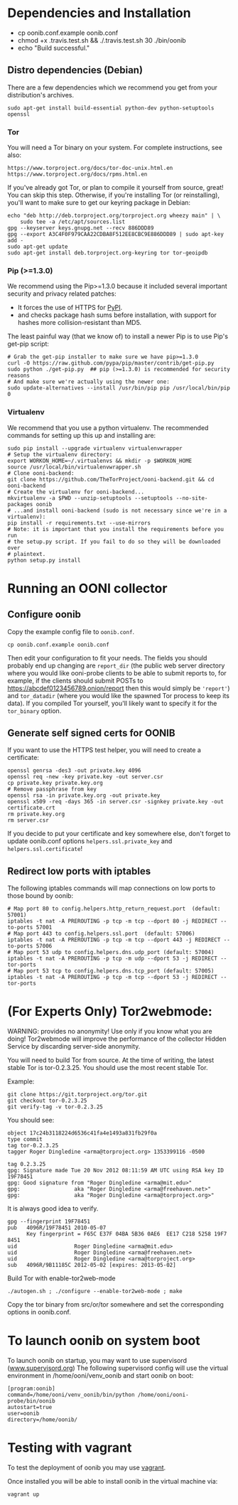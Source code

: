 # Dependencies and Installation
  - cp oonib.conf.example oonib.conf
  - chmod +x .travis.test.sh && ./.travis.test.sh 30 ./bin/oonib
  - echo "Build successful."

## Distro dependencies (Debian)
There are a few dependencies which we recommend you get from your
distribution's archives.

    sudo apt-get install build-essential python-dev python-setuptools openssl

### Tor
You will need a Tor binary on your system. For complete instructions, see also:

    https://www.torproject.org/docs/tor-doc-unix.html.en
    https://www.torproject.org/docs/rpms.html.en

If you've already got Tor, or plan to compile it yourself from source, great!
You can skip this step. Otherwise, if you're installing Tor (or reinstalling),
you'll want to make sure to get our keyring package in Debian:

    echo "deb http://deb.torproject.org/torproject.org wheezy main" | \
        sudo tee -a /etc/apt/sources.list
    gpg --keyserver keys.gnupg.net --recv 886DDD89
    gpg --export A3C4F0F979CAA22CDBA8F512EE8CBC9E886DDD89 | sudo apt-key add -
    sudo apt-get update
    sudo apt-get install deb.torproject.org-keyring tor tor-geoipdb
    
### Pip (>=1.3.0)
We recommend using the Pip>=1.3.0 because it included several important
security and privacy related patches:

 * It forces the use of HTTPS for [PyPI](pypi.python.org).
 * and checks package hash sums before installation, with support for hashes
   more collision-resistant than MD5.

The least painful way (that we know of) to install a newer Pip is to use Pip's
get-pip script:

    # Grab the get-pip installer to make sure we have pip>=1.3.0
    curl -O https://raw.github.com/pypa/pip/master/contrib/get-pip.py
    sudo python ./get-pip.py  ## pip (>=1.3.0) is recommended for security reasons
    # And make sure we're actually using the newer one:
    sudo update-alternatives --install /usr/bin/pip pip /usr/local/bin/pip 0

### Virtualenv
We recommend that you use a python virtualenv. The recommended commands for
setting up this up and installing are:

    sudo pip install --upgrade virtualenv virtualenvwrapper
    # Setup the virtualenv directory:
    export WORKON_HOME=~/.virtualenvs && mkdir -p $WORKON_HOME
    source /usr/local/bin/virtualenvwrapper.sh
    # Clone ooni-backend:
    git clone https://github.com/TheTorProject/ooni-backend.git && cd ooni-backend
    # Create the virtualenv for ooni-backend...
    mkvirtualenv -a $PWD --unzip-setuptools --setuptools --no-site-packages oonib
    # ...and install ooni-backend (sudo is not necessary since we're in a virtualenv):
    pip install -r requirements.txt --use-mirrors
    # Note: it is important that you install the requirements before you run
    # the setup.py script. If you fail to do so they will be downloaded over
    # plaintext.
    python setup.py install

# Running an OONI collector

## Configure oonib

Copy the example config file to ```oonib.conf```.

    cp oonib.conf.example oonib.conf

Then edit your configuration to fit your needs. The fields you should probably
end up changing are ```report_dir``` (the public web server directory where you
would like ooni-probe clients to be able to submit reports to, for example, if
the clients should submit POSTs to https://abcdef0123456789.onion/report then
this would simply be ```'report'```) and ```tor_datadir``` (where you would
like the spawned Tor process to keep its data). If you compiled Tor yourself,
you'll likely want to specify it for the ```tor_binary``` option.

## Generate self signed certs for OONIB
If you want to use the HTTPS test helper, you will need to create a certificate:

    openssl genrsa -des3 -out private.key 4096
    openssl req -new -key private.key -out server.csr
    cp private.key private.key.org
    # Remove passphrase from key
    openssl rsa -in private.key.org -out private.key
    openssl x509 -req -days 365 -in server.csr -signkey private.key -out certificate.crt
    rm private.key.org
    rm server.csr

If you decide to put your certificate and key somewhere else, don't forget to
update oonib.conf options ```helpers.ssl.private_key``` and
```helpers.ssl.certificate```!

## Redirect low ports with iptables 
The following iptables commands will map connections on low ports to those
bound by oonib:

    # Map port 80 to config.helpers.http_return_request.port  (default: 57001)
    iptables -t nat -A PREROUTING -p tcp -m tcp --dport 80 -j REDIRECT --to-ports 57001
    # Map port 443 to config.helpers.ssl.port  (default: 57006)
    iptables -t nat -A PREROUTING -p tcp -m tcp --dport 443 -j REDIRECT --to-ports 57006
    # Map port 53 udp to config.helpers.dns.udp_port (default: 57004)
    iptables -t nat -A PREROUTING -p tcp -m udp --dport 53 -j REDIRECT --tor-ports 
    # Map port 53 tcp to config.helpers.dns.tcp_port (default: 57005)
    iptables -t nat -A PREROUTING -p tcp -m tcp --dport 53 -j REDIRECT --tor-ports 

# (For Experts Only) Tor2webmode:

WARNING: provides no anonymity! Use only if you know what you are doing!
Tor2webmode will improve the performance of the collector Hidden Service
by discarding server-side anonymity.

You will need to build Tor from source. At the time of writing, the latest stable Tor is tor-0.2.3.25. You should use the most recent stable Tor.

Example:

    git clone https://git.torproject.org/tor.git
    git checkout tor-0.2.3.25
    git verify-tag -v tor-0.2.3.25

You should see:

    object 17c24b3118224d6536c41fa4e1493a831fb29f0a
    type commit
    tag tor-0.2.3.25
    tagger Roger Dingledine <arma@torproject.org> 1353399116 -0500
    
    tag 0.2.3.25
    gpg: Signature made Tue 20 Nov 2012 08:11:59 AM UTC using RSA key ID 19F78451
    gpg: Good signature from "Roger Dingledine <arma@mit.edu>"
    gpg:                 aka "Roger Dingledine <arma@freehaven.net>"
    gpg:                 aka "Roger Dingledine <arma@torproject.org>"

It is always good idea to verify.

    gpg --fingerprint 19F78451
    pub   4096R/19F78451 2010-05-07
          Key fingerprint = F65C E37F 04BA 5B36 0AE6  EE17 C218 5258 19F7 8451
    uid                  Roger Dingledine <arma@mit.edu>
    uid                  Roger Dingledine <arma@freehaven.net>
    uid                  Roger Dingledine <arma@torproject.org>
    sub   4096R/9B11185C 2012-05-02 [expires: 2013-05-02]

Build Tor with enable-tor2web-mode

    ./autogen.sh ; ./configure --enable-tor2web-mode ; make 
    
Copy the tor binary from src/or/tor somewhere and set the corresponding
options in oonib.conf.

# To launch oonib on system boot
To launch oonib on startup, you may want to use supervisord (www.supervisord.org)
The following supervisord config will use the virtual environment in
/home/ooni/venv_oonib and start oonib on boot:

    [program:oonib]
    command=/home/ooni/venv_oonib/bin/python /home/ooni/ooni-probe/bin/oonib
    autostart=true
    user=oonib
    directory=/home/oonib/

# Testing with vagrant

To test the deployment of oonib you may use [vagrant](http://www.vagrantup.com).

Once installed you will be able to install oonib in the virtual machine via:

```
vagrant up
```
